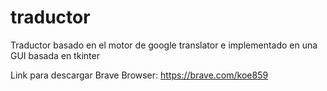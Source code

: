 # traductor
Traductor basado en el motor de google translator e implementado en una GUI basada en tkinter

Link para descargar Brave Browser: https://brave.com/koe859
